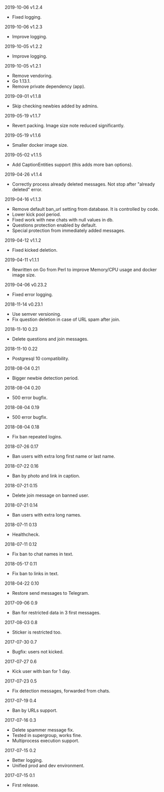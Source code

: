 2019-10-06 v1.2.4
  - Fixed logging.

2019-10-06 v1.2.3
  - Improve logging.

2019-10-05 v1.2.2
  - Improve logging.

2019-10-05 v1.2.1
  - Remove vendoring.
  - Go 1.13.1.
  - Remove private dependency (app).

2019-09-01 v1.1.8
  - Skip checking newbies added by admins.

2019-05-19 v1.1.7
  - Revert packing. Image size note reduced significantly.

2019-05-19 v1.1.6
  - Smaller docker image size.

2019-05-02 v1.1.5
  - Add CaptionEntities support (this adds more ban options).

2019-04-26 v1.1.4
  - Correctly process already deleted messages. Not stop after "already deleted"
    error.

2019-04-16 v1.1.3
  - Remove default ban_url setting from database. It is controlled by code.
  - Lower kick pool period.
  - Fixed work with new chats with null values in db.
  - Questions protection enabled by default.
  - Special protection from immediately added messages.

2019-04-12 v1.1.2
  - Fixed kicked deletion.

2019-04-11 v1.1.1
  - Rewritten on Go from Perl to improve Memory/CPU usage and docker image size.

2019-04-06 v0.23.2
  - Fixed error logging.

2018-11-14 v0.23.1
  - Use semver versioning.
  - Fix question deletion in case of URL spam after join.

2018-11-10 0.23
  - Delete questions and join messages.

2018-11-10 0.22
  - Postgresql 10 compatibility.

2018-08-04 0.21
  - Bigger newbie detection period.

2018-08-04 0.20
  - 500 error bugfix.

2018-08-04 0.19
  - 500 error bugfix.

2018-08-04 0.18
  - Fix ban repeated logins.

2018-07-26 0.17
  - Ban users with extra long first name or last name.

2018-07-22 0.16
  - Ban by photo and link in caption.

2018-07-21 0.15
  - Delete join message on banned user.

2018-07-21 0.14
  - Ban users with extra long names.

2018-07-11 0.13
  - Healthcheck.

2018-07-11 0.12
  - Fix ban to chat names in text.

2018-05-17 0.11
  - Fix ban to links in text.

2018-04-22 0.10
  - Restore send messages to Telegram.

2017-09-06 0.9
  - Ban for restricted data in 3 first messages.

2017-08-03 0.8
  - Sticker is restricted too.

2017-07-30 0.7
  - Bugfix: users not kicked.

2017-07-27 0.6
  - Kick user with ban for 1 day.

2017-07-23 0.5
  - Fix detection messages, forwarded from chats.

2017-07-19 0.4
  - Ban by URLs support.

2017-07-16 0.3
  - Delete spammer message fix.
  - Tested in supergroup, works fine.
  - Multiprocess execution support.

2017-07-15 0.2
  - Better logging.
  - Unified prod and dev environment.

2017-07-15 0.1
  - First release.

